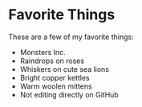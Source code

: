 # Favorite Things

These are a few of my favorite things:

- Monsters Inc. 
- Raindrops on roses
- Whiskers on cute sea lions
- Bright copper kettles
- Warm woolen mittens
- Not editing directly on GitHub
